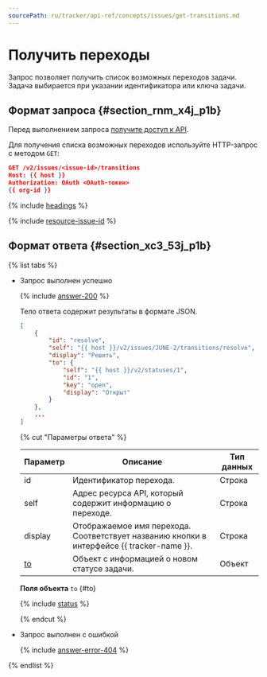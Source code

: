 ```yaml
---
sourcePath: ru/tracker/api-ref/concepts/issues/get-transitions.md
---
```

# Получить переходы

Запрос позволяет получить список возможных переходов задачи. Задача выбирается при указании идентификатора или ключа задачи.

## Формат запроса {#section_rnm_x4j_p1b}

Перед выполнением запроса [получите доступ к API](../access.md).

Для получения списка возможных переходов используйте HTTP-запрос с методом `GET`:

```json
GET /v2/issues/<issue-id>/transitions
Host: {{ host }}
Authorization: OAuth <OAuth-токен>
{{ org-id }}
```

{% include [headings](../../../_includes/tracker/api/headings.md) %}

{% include [resource-issue-id](../../../_includes/tracker/api/resource-issue-id.md) %} 

## Формат ответа {#section_xc3_53j_p1b}

{% list tabs %}

- Запрос выполнен успешно

    {% include [answer-200](../../../_includes/tracker/api/answer-200.md) %}

    Тело ответа содержит результаты в формате JSON.

    ```json
    [
        {
            "id": "resolve",
            "self": "{{ host }}/v2/issues/JUNE-2/transitions/resolve",
            "display": "Решить",
            "to": {
                "self": "{{ host }}/v2/statuses/1",
                "id": "1",
                "key": "open",
                "display": "Открыт"
            }
        },
        ...
    ]
    ```

  {% cut "Параметры ответа" %}

    Параметр | Описание | Тип данных
    ----- | ----- | -----
    id | Идентификатор перехода. | Строка
    self |  Адрес ресурса API, который содержит информацию о переходе. | Строка
    display | Отображаемое имя перехода. Соответствует названию кнопки в интерфейсе {{ tracker-name }}. | Строка
    [to](#to) | Объект с информацией о новом статусе задачи. | Объект
    	
    **Поля объекта** `to` {#to}

    {% include [status](../../../_includes/tracker/api/status.md) %}
  
  {% endcut %}

- Запрос выполнен с ошибкой

    {% include [answer-error-404](../../../_includes/tracker/api/answer-error-404.md) %}

{% endlist %}
